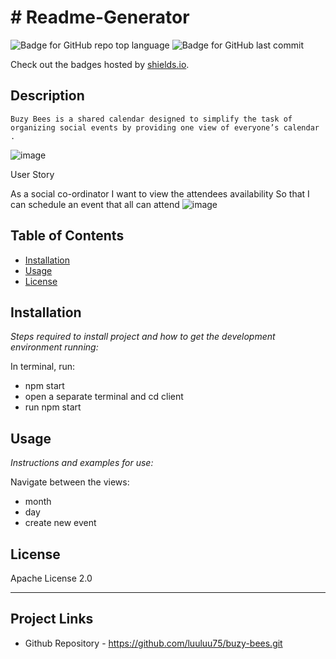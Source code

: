# # Readme-Generator
   ![Badge for GitHub repo top language](https://img.shields.io/github/languages/top/luuluu75/buzy-bees?style=flat&logo=appveyor) ![Badge for GitHub last commit](https://img.shields.io/github/last-commit/luuluu75/buzy-bees?style=flat&logo=appveyor)
   
   Check out the badges hosted by [shields.io](https://shields.io/).
   
   
   ## Description 
    Buzy Bees is a shared calendar designed to simplify the task of organizing social events by providing one view of everyone’s calendar .
![image](https://user-images.githubusercontent.com/74235830/119109429-807b6b00-ba64-11eb-807a-3689bd39db11.png)
 
   User Story
   
   As a social co-ordinator
   I want to view the attendees availability
   So that I can schedule an event that all can attend
![image](https://user-images.githubusercontent.com/74235830/119109263-60e44280-ba64-11eb-983f-cc7992744d52.png)

   ## Table of Contents
   * [Installation](#installation)
   * [Usage](#usage)
   * [License](#license)
   
   ## Installation
   
   *Steps required to install project and how to get the development environment running:*
   
   In terminal, run:
   * npm start
   * open a separate terminal and cd client
   * run npm start
    
   
   ## Usage 
   
   *Instructions and examples for use:*
   
   Navigate between the views:
   * month
   * day
   * create new event
   
   ## License
   
   Apache License 2.0
   
   ---

   ## Project Links

   * Github Repository - https://github.com/luuluu75/buzy-bees.git
